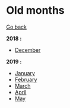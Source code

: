 # Old months

[Go back](../README.md)

**2018 :**

- [December](../2018/12.md)

**2019 :**

- [January](../2019/01.md)
- [February](../2019/02.md)
- [March](../2019/03.md)
- [April](../2019/04.md)
- [May](../2019/05.md)